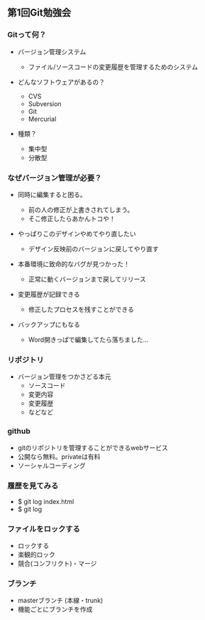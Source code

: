 ## 第1回Git勉強会

### Gitって何？

 * バージョン管理システム
     * ファイル/ソースコードの変更履歴を管理するためのシステム

 * どんなソフトウェアがあるの？
     * CVS
     * Subversion
     * Git
     * Mercurial

 * 種類？
     * 集中型
     * 分散型

### なぜバージョン管理が必要？
 
 * 同時に編集すると困る。
     * 前の人の修正が上書きされてしまう。
     * そこ修正したらあかんトコや！

 * やっぱりこのデザインやめてやり直したい
     * デザイン反映前のバージョンに戻してやり直す

 * 本番環境に致命的なバグが見つかった！
     * 正常に動くバージョンまで戻してリリース

 * 変更履歴が記録できる
     * 修正したプロセスを残すことができる
     
 * バックアップにもなる
     * Word開きっぱで編集してたら落ちました…

### リポジトリ

 * バージョン管理をつかさどる本元
     * ソースコード
     * 変更内容
     * 変更履歴
     * などなど

### github

 * gitのリポジトリを管理することができるwebサービス
 * 公開なら無料。privateは有料
 * ソーシャルコーディング

### 履歴を見てみる

 * $ git log index.html
 * $ git log

### ファイルをロックする

 * ロックする
 * 楽観的ロック
 * 競合(コンフリクト)・マージ

### ブランチ
 
 * masterブランチ (本線・trunk)
 * 機能ごとにブランチを作成
 
